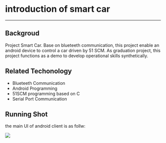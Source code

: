 # introduction of smart car

---

## Backgroud 

Project Smart Car. Base on blueteeth communication, this project enable an android device to control a car driven by 51 SCM. As graduation project, this project functions as a demo to develop operational skills synthetically.

## Related Techonology
- Blueteeth Communication
- Android Programming
- 51SCM programming based on C
- Serial Port Communication 
 
## Running Shot

the main UI of android client is as follw:

![](http://i.imgur.com/SJCpUbd.png)